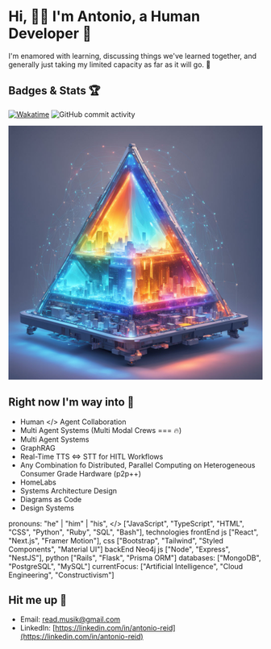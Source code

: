 # **Hi, 🙋‍♂️ I'm Antonio, a Human Developer 🤩**

I'm enamored with learning, discussing things we've learned together, and generally just taking my limited capacity as far as it will go. 🚀

## Badges & Stats 🏆

[![Wakatime](https://wakatime.com/badge/user/018dd211-b1fc-4a37-9172-f06c7f1fa85d.svg)](https://wakatime.com/@018dd211-b1fc-4a37-9172-f06c7f1fa85d)
![GitHub commit activity](https://img.shields.io/github/commit-activity/y/areid987/areid987)

![futuristic sentient glowing city](futuristic-revolutionary-device-shimmering-glowing-sentient-triangular-embodies-autonomous-ani-360205748.jpeg)

## Right now I'm way into 🤔

- Human </> Agent Collaboration
- Multi Agent Systems (Multi Modal Crews === 🔥) 
- Multi Agent Systems
- GraphRAG
- Real-Time TTS <=> STT for HITL Workflows
- Any Combination fo Distributed, Parallel Computing on Heterogeneous Consumer Grade Hardware (p2p++)
- HomeLabs
- Systems Architecture Design
- Diagrams as Code
- Design Systems

pronouns: "he" | "him" | "his",
</> ["JavaScript", "TypeScript", "HTML", "CSS", "Python", "Ruby", "SQL", "Bash"],
technologies
frontEnd
js ["React", "Next.js", "Framer Motion"],
css ["Bootstrap", "Tailwind", "Styled Components", "Material UI"]
backEnd 
Neo4j
js ["Node", "Express", "NestJS"],
python ["Rails", "Flask", "Prisma ORM"]
databases: ["MongoDB", "PostgreSQL", "MySQL"]
currentFocus: ["Artificial Intelligence", "Cloud Engineering", "Constructivism"]

## Hit me up 📲

* Email: [read.musik@gmail.com](mailto:read.musik@gmail.com)
* LinkedIn: [https://linkedin.com/in/antonio-reid](https://linkedin.com/in/antonio-reid)
